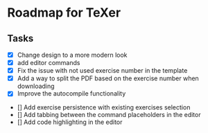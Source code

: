 # Roadmap for TeXer

## Tasks

- [x] Change design to a more modern look
- [x] add editor commands
- [x] Fix the issue with not used exercise number in the template
- [x] Add a way to split the PDF based on the exercise number when downloading
- [x] Improve the autocompile functionality
- [] Add exercise persistence with existing exercises selection
- [] Add tabbing between the command placeholders in the editor
- [] Add code highlighting in the editor